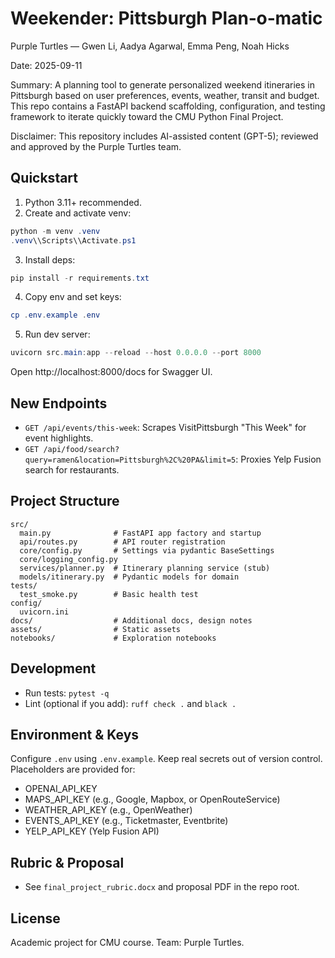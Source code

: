 # Weekender: Pittsburgh Plan‑o‑matic

Purple Turtles — Gwen Li, Aadya Agarwal, Emma Peng, Noah Hicks

Date: 2025-09-11

Summary: A planning tool to generate personalized weekend itineraries in Pittsburgh based on user preferences, events, weather, transit and budget. This repo contains a FastAPI backend scaffolding, configuration, and testing framework to iterate quickly toward the CMU Python Final Project.

Disclaimer: This repository includes AI-assisted content (GPT-5); reviewed and approved by the Purple Turtles team.

## Quickstart

1) Python 3.11+ recommended.
2) Create and activate venv:
```powershell
python -m venv .venv
.venv\\Scripts\\Activate.ps1
```
3) Install deps:
```powershell
pip install -r requirements.txt
```
4) Copy env and set keys:
```powershell
cp .env.example .env
```
5) Run dev server:
```powershell
uvicorn src.main:app --reload --host 0.0.0.0 --port 8000
```

Open http://localhost:8000/docs for Swagger UI.

## New Endpoints

- `GET /api/events/this-week`: Scrapes VisitPittsburgh "This Week" for event highlights.
- `GET /api/food/search?query=ramen&location=Pittsburgh%2C%20PA&limit=5`: Proxies Yelp Fusion search for restaurants.

## Project Structure

```
src/
  main.py              # FastAPI app factory and startup
  api/routes.py        # API router registration
  core/config.py       # Settings via pydantic BaseSettings
  core/logging_config.py
  services/planner.py  # Itinerary planning service (stub)
  models/itinerary.py  # Pydantic models for domain
tests/
  test_smoke.py        # Basic health test
config/
  uvicorn.ini
docs/                  # Additional docs, design notes
assets/                # Static assets
notebooks/             # Exploration notebooks
```

## Development

- Run tests: `pytest -q`
- Lint (optional if you add): `ruff check .` and `black .`

## Environment & Keys

Configure `.env` using `.env.example`. Keep real secrets out of version control. Placeholders are provided for:
- OPENAI_API_KEY
- MAPS_API_KEY (e.g., Google, Mapbox, or OpenRouteService)
- WEATHER_API_KEY (e.g., OpenWeather)
- EVENTS_API_KEY (e.g., Ticketmaster, Eventbrite)
- YELP_API_KEY (Yelp Fusion API)

## Rubric & Proposal

- See `final_project_rubric.docx` and proposal PDF in the repo root.

## License

Academic project for CMU course. Team: Purple Turtles.


